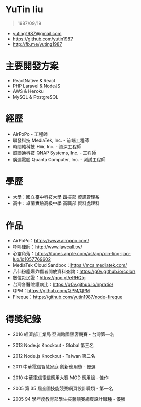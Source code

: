 # YuTin liu

> 1987/09/19

- yuting1987@gmail.com
- https://github.com/yutin1987
- http://fb.me/yuting1987

# 主要開發方案

- ReactNative & React
- PHP Laravel & NodeJS
- AWS & Heroku
- MySQL & PostgreSQL

# 經歷
- AirPoPo - 工程師
- 聯發科技 MediaTek, Inc. - 前端工程師
- 時間軸科技 Hiiir, Inc. - 資深工程師
- 威聯通科技 QNAP Systems, Inc. - 工程師
- 廣達電腦 Quanta Computer, Inc. - 測試工程師

# 學歷

- 大學：國立臺中科技大學 四技部 資訊管理系
- 高中：卓蘭實驗高級中學 高職部 資料處理科

# 作品

- AirPoPo：https://www.airpopo.com/
- 呼叫律師：http://www.lawcall.tw/
- 心靈角落：https://itunes.apple.com/us/app/xin-ling-jiao-luo/id1057769602
- MediaTek Cloud Sandbox：https://mcs.mediatek.com/
- 八仙粉塵爆炸傷者開放資料查詢：https://g0v.github.io/color/
- 數位災民證：https://goo.gl/eRHQtg
- 台灣各醫院護病比：https://g0v.github.io/npratio/
- QPM：https://github.com/QPM/QPM
- Fireque：https://github.com/yutin1987/node-fireque


# 得獎紀錄

- 2016 經濟部工業局 亞洲跨國黑客競賽 - 台灣第一名

- 2013 Node.js Knockout - Global 第三名

- 2012 Node.js Knockout - Taiwan 第二名

- 2011 中華電信智慧家庭 創新應用獎 - 優選

- 2010 中華電信電信應用大賽 MOD 應用組 - 佳作

- 2005 第 35 屆全國技能競賽網頁設計職類 - 第一名

- 2005 94 學年度教育部學生技藝競賽網頁設計職種 - 優勝